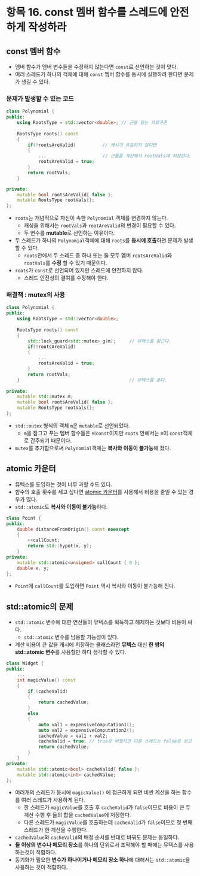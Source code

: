 # 항목 16. const 멤버 함수를 스레드에 안전하게 작성하라
## const 멤버 함수
- 멤버 함수가 멤버 변수들을 수정하지 않는다면 `const`로 선언하는 것이 맞다.
- 여러 스레드가 하나의 객체에 대해 `const` 멤버 함수를 동시에 실행하려 한다면 문제가 생길 수 있다.

### 문제가 발생할 수 있는 코드
```cpp
class Polynomial {
public:
    using RootsType = std::vector<double>; // 근을 담는 자료구존
    
    RootsType roots() const
    {
        if(!rootsAreValid)          // 캐시가 유효하지 않다면 
        {
            ...                     // 근들을 계산해서 rootVals에 저장한다.
            rootsAreValid = true;
        }
        return rootVals;
    }

private:
    mutable bool rootsAreValid{ false };
    mutable RootsType rootVals{};
};
```
- `roots`는 개념적으로 자신이 속한 `Polynomial` 객체를 변경하지 않는다.
  - 캐싱을 위해서는 `rootVals`과 `rootAreValid`의 변경이 필요할 수 있다.
  - 두 변수를 **mutable**로 선언하는 이유이다.
- 두 스레드가 하나의 `Polynomial`객체에 대해 `roots`를 **동시에 호출**하면 문제가 발생할 수 있다.
  - `roots`안에서 두 스레드 중 하나 또는 둘 모두 멤버 `rootsAreValid`와 `rootVals`를 **수정** 할 수 있기 때문이다.
- `roots`가 `const`로 선언되어 있지만 스레드에 안전하지 않다.
  - 스레드 안전성의 결여를 수정해야 한다.

### 해결책 : mutex의 사용
```cpp
class Polynomial {
public:
    using RootsType = std::vector<double>;
    
    RootsType roots() const
    {
        std::lock_guard<std::mutex> g(m);     // 뮤텍스를 잠근다.
        if(!rootsAreValid)
        {
            ...
            rootsAreValid = true;
        }
        return rootVals;
    }                                         // 뮤텍스를 푼다.
    
private:
    mutable std::mutex m;
    mutable bool rootsAreValid{ false };
    mutable RootsType rootVals{};
};
```
- `std::mutex` 형식의 객체 `m`은 `mutable`로 선언되었다.
  - `m`을 잠그고 푸는 멤버 함수들은 `비const`이지만 `roots` 안에서는 `m`이 `const`객체로 간주되기 때문이다.
- `mutex`를 추가함으로써 `Polynomial`객체는 **복사와 이동이 불가능**해 졌다.

## atomic 카운터
- 뮤텍스를 도입하는 것이 너무 과할 수도 있다.
- 함수의 호출 횟수를 세고 싶다면 [atomic 카운터](/Chapter7/Item40.md)를 사용해서 비용을 줄일 수 있는 경우가 많다.
- `std::atomic`도 **복사와 이동이 불가능**하다.

```cpp
class Point {
public:
    double distanceFromOrigin() const noexcept
    {
        ++callCount;
        return std::hypot(x, y);
    }
private:
    mutable std::atomic<unsigned> callCount { 0 };
    double x, y;
};
```
- `Point`에 `callCount`를 도입하면 `Point` 역시 복사와 이동이 불가능해 진다.

## std::atomic의 문제
- `std::atomic` 변수에 대한 연산들이 뮤텍스를 획득하고 해제하는 것보다 비용이 싸다.
  - `std::atomic` 변수를 남용할 가능성이 있다.
- 계산 비용이 큰 값을 캐시에 저장하는 클래스라면 **뮤텍스** 대신 **한 쌍의 std::atomic 변수**를 사용할만 하다 생각할 수 있다.
```cpp
class Widget {
public:
    ...
    int magicValue() const
    {
        if (cacheValid)
        {
            return cachedValue;
        }
        else 
        {
            auto val1 = expensiveComputation1();
            auto val2 = expensiveComputation2();
            cachedValue = val1 + val2;
            cacheValid = true; // true로 바꿨지만 다른 스레드는 false로 보고 계산을 진행한다.
            return cachedValue;
        }
    }
private:
    mutable std::atomic<bool> cacheValid{ false };
    mutable std::atomic<int> cachedValue;
};
```
- 여러개의 스레드가 동시에 `magicValue()` 에 접근하게 되면 비싼 계산을 하는 함수를 여러 스레드가 사용하게 된다.
  - 한 스레드가 `magicValue`를 호출 후 `cacheValid`가 `false`이므로 비용이 큰 두 계산 수행 후 둘의 합을 `cachedValue`에 저장한다.
  - 다른 스레드가 `magicValue`를 호출하는데 `cacheValid`가 `false`이므로 첫 번째 스레드가 한 계산을 수행한다.
- `cachedValue`와 `cacheValid`의 배정 순서를 반대로 바꿔도 문제는 동일하다.
- **둘 이상의 변수나 메모리 장소**를 하나의 단위로서 조작해야 할 때에는 뮤텍스를 사용하는것이 적합하다.
- 동기화가 필요한 **변수가 하나이거나 메모리 장소 하나**에 대해서는 `std::atomic`을 사용하는 것이 적합하다.